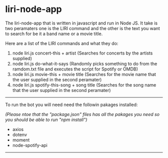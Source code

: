 # liri-node-app


The liri-node-app that is written in javascript and run in Node JS.  It take is two peramaters one is the LIRI command and the other is the text you want to search for be it a band name or a movie title.

Here are a list of the LIRI commands and what they do:

1. node liri.js concert-this + artist  (Searches for concerts by the artists supplied) 
2. node liri.js do-what-it-says  (Randomly picks something to do from the ramdom.txt file and executes the script for Spotify or OMDB)
3. node liri.js movie-this + movie title  (Searches for the movie name that the user supplied in the second peramater)
4. node liri.js spotify-this-song + song title  (Searches for the song name that the user supplied in the second peramater)


***
To run the bot you will need need the followin pakages installed:

*(Please ntoe that the "package.json" files has all the pakages you need so you should be able to run "npm install")*

- axios
- dotenv
- moment
- node-spotify-api

***

